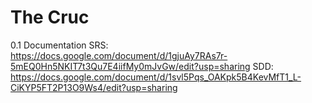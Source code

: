 # The Cruc

0.1 Documentation
  SRS: https://docs.google.com/document/d/1gjuAy7RAs7r-5mEQ0Hn5NKIT7t3Qu7E4iifMy0mJvGw/edit?usp=sharing
  SDD: https://docs.google.com/document/d/1svl5Pqs_OAKpk5B4KevMfT1_L-CiKYP5FT2P13O9Ws4/edit?usp=sharing

